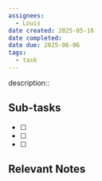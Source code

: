 ```yaml
---
assignees:
  - Louis
date created: 2025-05-16
date completed: 
date due: 2025-06-06
tags:
  - task
---
```


description::<br>

## Sub-tasks

 - [ ] 
 - [ ] 
 - [ ] 

## Relevant Notes

